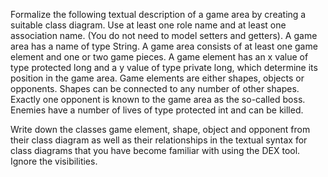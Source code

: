 Formalize the following textual description of a game area by creating a suitable class diagram. Use at least one role name and at least one association name. (You do not need to model setters and getters).
A game area has a name of type String. A game area consists of at least one game element and one or two game pieces. A game element has an x value of type protected long and a y value of type private long, which determine its position in the game area. Game elements are either shapes, objects or opponents. Shapes can be connected to any number of other shapes. Exactly one opponent is known to the game area as the so-called boss. Enemies have a number of lives of type protected int and can be killed. 

Write down the classes game element, shape, object and opponent from their class diagram as well as their relationships in the textual syntax for class diagrams that you have become familiar with using the DEX tool. Ignore the visibilities.
